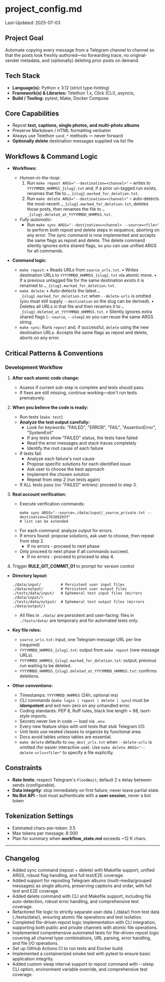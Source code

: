 # project_config.md

Last-Updated: 2025-07-03

## Project Goal

Automate copying every message from a Telegram channel to channel so that the posts look freshly authored—no forwarding trace, no original-sender metadata, and (optionally) deleting prior posts on demand.

## Tech Stack

- **Language(s):** Python ≥ 3.12 (strict type-hinting)
- **Framework(s) & Libraries:** Telethon 1.x, Click (CLI), asyncio,
- **Build / Tooling:** pytest, Make, Docker Compose

## Core Capabilities

- Repost **text, captions, single photos, and multi-photo albums**
- Preserve Markdown / HTML formatting verbatim
- Always use Telethon `send_*` methods — never forward
- **Optionally delete** destination messages supplied via list file

## Workflows & Command Logic

- **Workflows:**
  - *Human-in-the-loop*:
    1. Run `make repost ARGS="--destination=<channel>"` – writes to `YYYYMMDD_HHMMSS_{slug}.txt` and, if a prior un-tagged run exists, renames that file to `…_{slug}.marked_for_deletion.txt`.
    2. Run `make delete ARGS="--destination=<channel>"` – auto-detects the most-recent `…_{slug}.marked_for_deletion.txt`, deletes those posts, then renames the file to `…_{slug}.deleted_at_YYYYMMDD_HHMMSS.txt`.
  - *Fully automatic*:
    - Run `make sync ARGS="--destination=<channel> --source=<file>"` to perform both repost and delete steps in sequence, aborting on any error. The sync command is now implemented and accepts the same flags as repost and delete. The delete command silently ignores extra shared flags, so you can use unified ARGS for all commands.

- **Command logic:**
  - `make repost`:
      • Reads URLs from `source_urls.txt`.
      • Writes destination URLs to `YYYYMMDD_HHMMSS_{slug}.txt` via atomic move.
      • If a previous untagged file for the same destination exists it is renamed to `…_{slug}.marked_for_deletion.txt`.
  - `make delete`:
      • Auto-detects the latest `…_{slug}.marked_for_deletion.txt` when `--delete-urls` is omitted (you must still supply `--destination` so the slug can be derived).
      • Deletes all URLs in that file and then renames it to `…_{slug}.deleted_at_YYYYMMDD_HHMMSS.txt`.
      • Silently ignores extra shared flags (`--source`, `--sleep`) so you can reuse the same ARGS string.
  - `make sync`: Runs `repost` and, if successful, `delete` using the new destination URLs. Accepts the same flags as repost and delete, aborts on any error.

## Critical Patterns & Conventions

### Development Workflow

1. **After each atomic code change:**
   - Assess if current sub-step is complete and tests should pass.
   - If fixes are still missing, continue working—don't run tests prematurely.

2. **When you believe the code is ready:**
   - Run tests (`make test`)
   - **Analyze the test output carefully:**
     - Look for keywords: "FAILED", "ERROR", "FAIL", "AssertionError", "SystemExit"
     - If any tests show "FAILED" status, the tests have failed
     - Read the error messages and stack traces completely
     - Identify the root cause of each failure
   - If tests fail:
     - Analyze each failure's root cause
     - Propose specific solutions for each identified issue
     - Ask user to choose the best approach
     - Implement the chosen solution
     - Repeat from step 2 (run tests again)
   - If ALL tests pass (no "FAILED" entries): proceed to step 3.

3. **Real account verification:**
   - Execute verification commands:
     ```
     make sync ARGS="--source=./data/input/_source_private.txt --destination=2763892937"
     # list can be extended
     ```
   - For each command: analyze output for errors.
   - If errors found: propose solutions, ask user to choose, then repeat from step 2.
     - If no errors - proceed to next phase
   - Only proceed to next phase if all commands succeed.
     - If no errors - proceed to proceed to step 4.

4. Trigger **RULE_GIT_COMMIT_01** to prompt for version control

- **Directory layout:**
  ```
  ./data/input/         # Persistent user input files
  ./data/output/        # Persistent user output files
  ./tests/data/input/   # Ephemeral test input files (mirrors ./data/input/)
  ./tests/data/output/  # Ephemeral test output files (mirrors ./data/output/)
  ```
  - All files in `./data/` are persistent and user-facing; files in `./tests/data/` are temporary and for automated tests only.

- **Key file roles:**
  - `source_urls.txt`: input, one Telegram message URL per line (required)
  - `YYYYMMDD_HHMMSS_{slug}.txt`: output from `make repost` (new message URLs).
  - `YYYYMMDD_HHMMSS_{slug}.marked_for_deletion.txt`: output; previous run waiting to be deleted.
  - `YYYYMMDD_HHMMSS_{slug}.deleted_at_YYYYMMDD_HHMMSS.txt`: confirms deletions.

- **Other conventions:**
  - Timestamps: `YYYYMMDD_HHMMSS` (24h, optional ms)
  - CLI commands (`make login | repost | delete | sync`) must be **idempotent** and exit non-zero on any unhandled error.
  - Coding standards: PEP 8, Ruff rules, black line length = 88, isort-style imports.
  - Secrets never live in code — load via  `.env`.
  - Every new feature ships with unit tests that stub Telegram I/O.
  - Unit tests use nested classes to organize by functional area.
  - Docs avoid tables unless tables are essential.
  - `make delete` defaults to `new_dest_urls.txt` when `--delete-urls` is omitted (for easier interactive use). Use `make delete ARGS="--delete-urls=<file>"` to specify a file explicitly.

## Constraints

- **Rate limits**: respect Telegram's `FloodWait`; default 2 s delay between sends (configurable).
- **Data integrity**: stop immediately on first failure; never leave partial state.
- **No Bot API** – tool must authenticate with a **user session**, never a bot token

## Tokenization Settings

- Estimated chars-per-token: 3.5
- Max tokens per message: 8 000
- Plan for summary when **workflow_state.md** exceeds ~12 K chars.

---

## Changelog
- Added sync command (repost + delete) with Makefile support, unified ARGS, robust flag handling, and full test/E2E coverage.
- Added support for reposting Telegram albums (multi-media/grouped messages) as single albums, preserving captions and order, with full test and E2E coverage.
- Added delete command with CLI and Makefile support, including file auto-detection, robust error handling, and comprehensive test coverage.
- Refactored file logic to strictly separate user data (./data/) from test data (./tests/data/), ensuring atomic file operations and test isolation.
- Completed file-driven repost logic implementation with CLI integration, supporting both public and private channels with atomic file operations.
- Implemented comprehensive automated tests for file-driven repost logic covering all channel type combinations, URL parsing, error handling, and file I/O operations.
- Set up GitHub Actions CI to run tests and Docker build.
- Implemented a containerized smoke test with pytest to ensure basic application integrity.
- Added custom sleep interval support to repost command with --sleep CLI option, environment variable override, and comprehensive test coverage.

<!-- The agent prepends the latest summary here as a new list item after each VALIDATE phase -->
